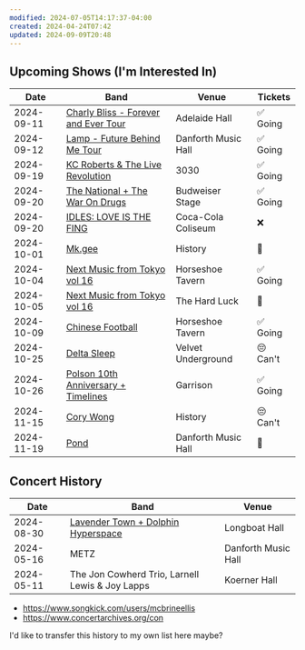 ```yaml
---
modified: 2024-07-05T14:17:37-04:00
created: 2024-04-24T07:42
updated: 2024-09-09T20:48
---
```

## Upcoming Shows (I'm Interested In)

| Date       | Band                                                                                                                                         | Venue               | Tickets  |
| ---------- | -------------------------------------------------------------------------------------------------------------------------------------------- | ------------------- | -------- |
| 2024-09-11 | [Charly Bliss - Forever and Ever Tour](https://admitone.com/events/charly-bliss-toronto-9554042)                                             | Adelaide Hall       | ✅ Going  |
| 2024-09-12 | [Lamp - Future Behind Me Tour](https://www.ticketmaster.ca/lamp-future-behind-me-tour-toronto-ontario-09-12-2024/event/10006098D1C328C5)     | Danforth Music Hall | ✅ Going  |
| 2024-09-19 | [KC Roberts & The Live Revolution](https://www.eventbrite.ca/e/etobicoke-jazz-festival-2024-tickets-978427662477)                            | 3030                | ✅ Going  |
| 2024-09-20 | [The National + The War On Drugs](https://www.ticketmaster.ca/the-national-and-the-war-on-toronto-ontario-09-20-2024/event/10006056B10B139A) | Budweiser Stage     | ✅ Going  |
| 2024-09-20 | [IDLES: LOVE IS THE FING](https://www.ticketmaster.ca/idles-love-is-the-fing-tour-toronto-ontario-09-20-2024/event/10005F7CDB8C4BA4)         | Coca-Cola Coliseum  | ❌        |
| 2024-10-01 | [Mk.gee](https://www.ticketmaster.ca/mkgee-toronto-ontario-10-01-2024/event/100060C6C2C2588C)                                                | History             | 🤔       |
| 2024-10-04 | [Next Music from Tokyo vol 16](https://www.ticketweb.ca/event/next-music-from-tokyo-vol-the-horseshoe-tavern-tickets/13692883)               | Horseshoe Tavern    | ✅ Going  |
| 2024-10-05 | [Next Music from Tokyo vol 16](https://www.ticketweb.ca/event/next-music-from-tokyo-vol-the-horseshoe-tavern-tickets/13692883)               | The Hard Luck       | 🤔       |
| 2024-10-09 | [Chinese Football](https://www.ticketweb.ca/event/chinese-football-presented-the-horseshoe-tavern-tickets/13551584)                          | Horseshoe Tavern    | ✅ Going  |
| 2024-10-25 | [Delta Sleep](https://www.ticketmaster.ca/event/100060FA0B545E08)                                                                            | Velvet Underground  | 😔 Can't |
| 2024-10-26 | [Polson 10th Anniversary + Timelines](https://dice.fm/partner/dice/event/q22nrp-polson-26th-oct-the-garrison-toronto-tickets)                | Garrison            | ✅ Going  |
| 2024-11-15 | [Cory Wong](https://link.seated.com/a2e48d6e-1559-4f96-9fef-0314e6b40fd4)                                                                    | History             | 😔 Can't |
| 2024-11-19 | [Pond](https://www.ticketmaster.ca/event/100060B7D758376E)                                                                                   | Danforth Music Hall | 🤔       |
## Concert History

| Date       | Band                                                                                                    | Venue               |
| ---------- | ------------------------------------------------------------------------------------------------------- | ------------------- |
| 2024-08-30 | [Lavender Town + Dolphin Hyperspace](https://www.showclix.com/event/lavender-town-w-dolphin-hyperspace) | Longboat Hall       |
| 2024-05-16 | METZ                                                                                                    | Danforth Music Hall |
| 2024-05-11 | The Jon Cowherd Trio, Larnell Lewis & Joy Lapps                                                         | Koerner Hall        |
- https://www.songkick.com/users/mcbrineellis
- https://www.concertarchives.org/con

I'd like to transfer this history to my own list here maybe?